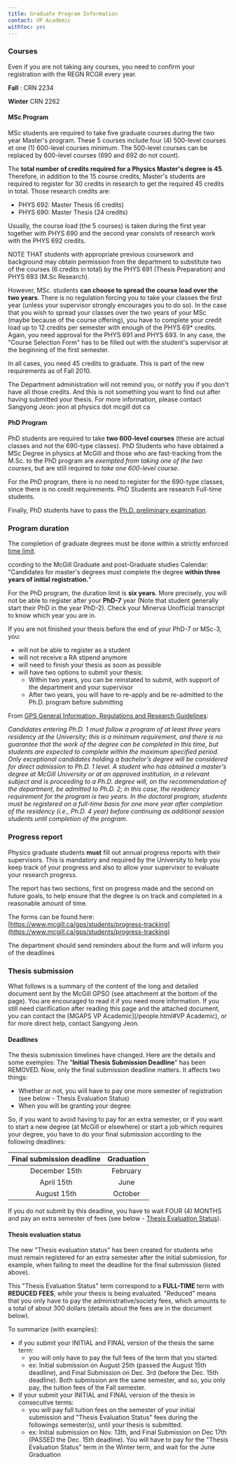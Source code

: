 ```yaml
---
title: Graduate Program Information
contact: VP Academic
withtoc: yes
---
```


### Courses

<!-- Special CSS notification for very important stuff -->
<div class="notification is-warning">
Even if you are not taking any courses, you need to confirm your registration with the REGN RCGR every year.

__Fall__ : CRN 2234

__Winter__ CRN 2262
</div>

#### MSc Program

MSc students are required to take five graduate courses during the two year Master's program. These 5 courses include four (4) 500-level courses et one (1) 600-level courses minimum. The 500-level courses can be replaced by 600-level courses (690 and 692 do not count).

The __total number of credits required for a Physics Master's degree is 45__. Therefore, in addition to the 15 course credits, Master's students are required to register for 30 credits in research to get the required 45 credits in total.  Those research credits are: 

* PHYS 692: Master Thesis (6 credits)
* PHYS 690: Master Thesis (24 credits)

Usually, the course load (the 5 courses) is taken during the first year together with PHYS 690 and the second year consists of research work with the PHYS 692 credits.  

NOTE THAT students with appropriate previous coursework and background may obtain permission from the department to substitute two of the courses (6 credits in total) by the PHYS 691 (Thesis Preparation) and PHYS 693 (M.Sc Research).

However, MSc. students __can choose to spread the course load over the two years__. There is no regulation forcing you to take your classes the first year (unless your supervisor strongly encourages you to do so). In the case that you wish to spread your classes over the two years of your MSc (maybe because of the course offering), you have to complete your credit load up to 12 credits per semester with enough of the PHYS 69* credits. Again, you need approval for the PHYS 691 and PHYS 693. In any case, the "Course Selection Form" has to be filled out with the student's supervisor at the beginning of the first semester.

<div class="notification is-warning">
In all cases, you need 45 credits to graduate. This is part of the new requirements as of Fall 2010.
</div>

The Department administration will not remind you, or notify you if you don't have all those credits. And this is not something you want to find out after having submitted your thesis. For more information, please contact Sangyong Jeon: jeon at physics dot mcgill dot ca

#### PhD Program

PhD students are required to take __two 600-level courses__ (these are actual classes and not the 690-type classes). PhD Students who have obtained a MSc Degree in physics at McGill and those who are fast-tracking from the M.Sc. to the PhD program are _exempted from taking one of the two courses_, but are still required to _take one 600-level course_.

For the PhD program, there is no need to register for the 690-type classes, since there is no credit requirements. PhD Students are research Full-time students. 

Finally, PhD students have to pass the [Ph.D. preliminary examination](/academic/prelim.html).

### Program duration

The completion of graduate degrees must be done within a strictly enforced [time limit](http://www.mcgill.ca/gps/students/thesis/deadlines/).

ccording to the McGill Graduate and post-Graduate studies Calendar:
"Candidates for master's degrees must complete the degree __within three years of initial registration.__"

For the PhD program, the duration limit is __six years__. More precisely, you will not be able to register after your __PhD-7__ year (Note that student generally start their PhD in the year PhD-2). Check your Minerva Unofficial transcript to know which year you are in.

If you are not finished your thesis before the end of your PhD-7 or MSc-3, you:

* will not be able to register as a student
* will not receive a RA stipend anymore
* will need to finish your thesis as soon as possible
* will have two options to submit your thesis:
    * Within two years, you can be reinstated to submit, with support of the department and your supervisor
    * After two years, you will have to re-apply and be re-admitted to the Ph.D. program before submitting

From [GPS General Information, Regulations and Research Guidelines](http://coursecalendar.mcgill.ca/gradgi201011/wwhelp/wwhimpl/js/html/wwhelp.htm):

_Candidates entering Ph.D. 1 must follow a program of at least three years residency at the University; this is a minimum require­ment, and there is no guarantee that the work of the degree can be completed in this time, but students are expected to complete within the maximum specified period. Only exceptional candidates holding a bachelor’s degree will be considered for direct admission to Ph.D. 1 level.
A student who has obtained a master's degree at McGill Univer­sity or at an approved institution, in a relevant subject and is pro­ceeding to a Ph.D. degree will, on the recommendation of the department, be admitted to Ph.D. 2; in this case, the residency requirement for the program is two years. 
In the doctoral program, students must be registered on a full-time basis for one more year after completion of the residency (i.e., Ph.D. 4 year) before continuing as additional session students until completion of the program._

### Progress report

Physics graduate students __must__ fill out annual progress reports with their supervisors.
This is mandatory and required by the University to help you keep track of your progress and also to allow your supervisor to evaluate your research progress.

The report has two sections, first on progress made and the second on future goals, to help ensure that the degree is on track and completed in a reasonable amount of time.

The forms can be found here: [https://www.mcgill.ca/gps/students/progress-tracking](https://www.mcgill.ca/gps/students/progress-tracking)

The department should send reminders about the form and will inform you of the deadlines

### Thesis submission

What follows is a summary of the content of the long and detailed document sent by the McGill GPSO (see attachment at the bottom of the page).
You are encouraged to read it if you need more information. If you still need clarification after reading this page and the attached document, you can contact the [MGAPS VP Academic](/people.html#VP Academic), or for more direct help, contact Sangyong Jeon. 

#### Deadlines

The thesis submission timelines have changed. Here are the details and some exemples:
The "__Initial Thesis Submission Deadline__" has been REMOVED.
Now, only the final submission deadline matters. It affects two things:
* Whether or not, you will have to pay one more semester of registration (see below - Thesis Evaluation Status)
* When you will be granting your degree.

So, if you want to avoid having to pay for an extra semester, or if you want to start a new degree (at McGill or elsewhere) or start a job which requires your degree, you have to do your final submission according to the following deadlines:

<!-- 
    Markdown table reference:
    https://github.com/adam-p/markdown-here/wiki/Markdown-Cheatsheet#tables
-->
  Final submission deadline | Graduation
 :-------------------------:|:----------:
   December 15th            | February
   April 15th               | June
   August 15th              | October

If you do not submit by this deadline, you have to wait FOUR (4) MONTHS and pay an extra semester of fees (see below - [Thesis Evaluation Status](#thesis-evaluation-status)).

#### Thesis evaluation status

The new "Thesis evaluation status" has been created for students who must remain registered for an extra semester after the initial submission, for example, when failing to meet the deadline for the final submission (listed above).

This "Thesis Evaluation Status" term correspond to a __FULL-TIME__ term with __REDUCED FEES__, while your thesis is being evaluated. "Reduced" means that you only have to pay the administrative/society fees, which amounts to a total of about 300 dollars (details about the fees are in the document below).

To summarize (with examples):

* if you submit your INITIAL and FINAL version of the thesis the same term:
    * you will only have to pay the full fees of the term that you started.
    * ex: Initial submission on August 25th (passed the August 15th deadline), and Final Submission on Dec. 3rd (before the Dec. 15th deadline). Both submission are the same semester, and so, you only pay, the tuition fees of the Fall semester.
* if your submit your INITIAL and FINAL version of the thesis in consecutive terms:
    * you will pay full tuition fees on the semester of your initial submission and "Thesis Evaluation Status" fees during the followings semester(s), until your thesis is submitted.
    * ex: Initial submission on Nov. 13th, and Final Submission on Dec 17th (PASSED the Dec. 15th deadline). You will have to pay for the "Thesis Evaluation Status" term in the Winter term, and wait for the June Graduation
